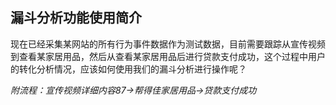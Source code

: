 ## 漏斗分析功能使用简介

现在已经采集某网站的所有行为事件数据作为测试数据，目前需要跟踪从宣传视频到查看某家居用品，然后从查看某家居用品后进行贷款支付成功，这个过程中用户的转化分析情况，应该如何使用我们的漏斗分析进行操作呢？

_附流程：宣传视频详细内容87-&gt;帮得佳家居用品-&gt;贷款支付成功_